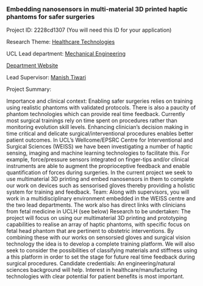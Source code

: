 ### Embedding nanosensors in multi-material 3D printed haptic phantoms for safer surgeries

Project ID: 2228cd1307
(You will need this ID for your application)

Research Theme: [Healthcare Technologies](../themes/healthcare-technologies.md)

UCL Lead department: [Mechanical Engineering](../departments/mechanical-engineering.md)

[Department Website](https://www.ucl.ac.uk/mechanical-engineering)

Lead Supervisor: [Manish Tiwari](https://profiles.ucl.ac.uk/41595)

Project Summary:

Importance and clinical context: Enabling safer surgeries relies on  training using realistic phantoms with validated protocols. There is also a paucity of phantom technologies which can provide real time feedback. Currently most surgical trainings rely on time spent on procedures rather than monitoring evolution skill levels. Enhancing clinician’s decision making in time critical and delicate surgical/interventional procedures enables better patient outcomes. In UCL’s Wellcome/EPSRC Centre for Interventional and Surgical Sciences (WEISS) we have been investigating a number of haptic sensing, imaging and machine learning technologies to facilitate this. For example, force/pressure sensors integrated on finger-tips and/or clinical instruments are able to augment the proprioceptive feedback and enable quantification of forces during surgeries. In the current project we seek to use multimaterial 3D printing and embed nanosensors in them to complete our work on devices such as sensorised gloves thereby providing a holistic system for training and feedback. 
Team: Along with supervisors, you will work in a multidisciplinary environment embedded in the WEISS centre and the two lead departments. The work also has direct links with clinicians from fetal medicine in UCLH (see below) 
Research to be undertaken: The project will focus on using our multimaterial 3D printing and prototyping capabilities to realise an array of haptic phantoms, with specific focus on fetal head phantom that are pertinent to obstetric interventions. By combining these with our works on sensorsied gloves and surgical vision technology the idea is to develop a complete training platform.  We will also seek to consider the possibilities of classifying materials and stiffness using a this platform in order to set the stage for future real time feedback during surgical procedures.
Candidate credentials: An engineering/natural sciences background will help. Interest in healthcare/manufacturing technologies with clear potential for patient benefits is most important.
